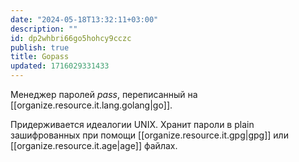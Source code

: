 ```yaml
---
date: "2024-05-18T13:32:11+03:00"
description: ""
id: dp2whbri66go5hohcy9cczc
publish: true
title: Gopass
updated: 1716029331433
---
```


Менеджер паролей _pass_, переписанный на [[organize.resource.it.lang.golang|go]].

Придерживается идеалогии UNIX. 
Хранит пароли в plain зашифрованных при помощи [[organize.resource.it.gpg|gpg]] или [[organize.resource.it.age|age]] файлах.



